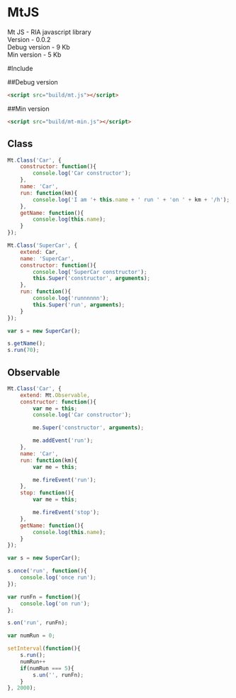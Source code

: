 MtJS
====

Mt JS - RIA javascript library  
Version - 0.0.2  
Debug version - 9 Kb  
Min version - 5 Kb

#Include

##Debug version
``` html
<script src="build/mt.js"></script>
```
##Min version
``` html
<script src="build/mt-min.js"></script>
```


Class
------------------

```javascript
Mt.Class('Car', {
	constructor: function(){
		console.log('Car constructor');
	},
	name: 'Car',
	run: function(km){
		console.log('I am '+ this.name + ' run ' + 'on ' + km + '/h');
	},
	getName: function(){
		console.log(this.name);
	}
});

Mt.Class('SuperCar', {
	extend: Car,
	name: 'SuperCar',
	constructor: function(){
		console.log('SuperCar constructor');
		this.Super('constructor', arguments);
	},
	run: function(){
		console.log('runnnnnn');
		this.Super('run', arguments);
	}
});

var s = new SuperCar();

s.getName();
s.run(70);
```

Observable
-------------------
```javascript
Mt.Class('Car', {
	extend: Mt.Observable,
	constructor: function(){
		var me = this;
		console.log('Car constructor');

		me.Super('constructor', arguments);

		me.addEvent('run');
	},
	name: 'Car',
	run: function(km){
		var me = this;

		me.fireEvent('run');
	},
	stop: function(){
		var me = this;

		me.fireEvent('stop');
	},
	getName: function(){
		console.log(this.name);
	}
});

var s = new SuperCar();

s.once('run', function(){
	console.log('once run');
});

var runFn = function(){
	console.log('on run');
};

s.on('run', runFn);

var numRun = 0;

setInterval(function(){
	s.run();
	numRun++
	if(numRun === 5){
		s.un('', runFn);
	}
}, 2000);
```